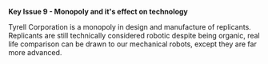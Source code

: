 **Key Issue 9 - Monopoly and it's effect on technology**

 Tyrell Corporation is a monopoly in design and manufacture of replicants. Replicants are still technically considered robotic despite being organic, real life comparison can be drawn to our mechanical robots, except they are far more advanced.
